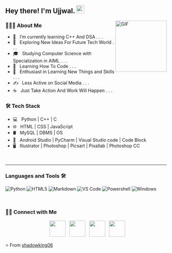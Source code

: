 <h2> Hey there! I'm Ujjwal. <img src="https://github.com/souvikguria98/souvikguria98/blob/master/Hi.gif" width="25"></h2>
<img align="right" alt="GIF" height="160px" src="https://media.giphy.com/media/du3J3cXyzhj75IOgvA/giphy.gif" />

<h3> 👨🏻‍💻 About Me </h3>

- 🔭 &nbsp; I’m currently learning C++ And DSA . . . 
- 🤔 &nbsp; Exploring New Ideas For Future Tech World . . . 
- 🎓 &nbsp; Studying Computer Science with Specialization in AIML . . . 
- 💼 &nbsp; Learning How To Code . . . 
- 🌱 &nbsp; Enthusiast in Learning New Things and Skills . . . 
- ✍️ &nbsp; Less Active on Social Media . . . 
- ☕ &nbsp; Just Take Action And Work Will Happen . . .   

<h3>🛠 Tech Stack</h3>

- 💻 &nbsp; Python | C++ | C 
- 🌐 &nbsp; HTML | CSS | JavaScript 
- 🛢 &nbsp; MySQL | DBMS | OS 
- 🔧 &nbsp; Android Studio | PyCharm | Visual Studio code | Code Block
- 🖥 &nbsp;  Illustrator | Photoshop | Picsart | Pixallab | Photoshop CC

<br />

---


### Languages and Tools 🛠


![Python](http://img.shields.io/badge/-Python-3776AB?style=flat-square&logo=python&logoColor=ffffff)
![HTML5](https://img.shields.io/badge/-HTML5-%23E44D27?style=flat-square&logo=html5&logoColor=ffffff)
![Markdown](https://img.shields.io/badge/-Markdown-000000?style=flat-square&logo=markdown)
![VS Code](http://img.shields.io/badge/-VS%20Code-007ACC?style=flat-square&logo=visual-studio-code&logoColor=ffffff)
![Powershell](http://img.shields.io/badge/-Powershell-5391FE?style=flat-square&logo=powershell&logoColor=ffffff)
![Windows](http://img.shields.io/badge/-Windows-0078D6?style=flat-square&logo=windows&logoColor=ffffff)

<br/>


<h3> 🤝🏻 Connect with Me </h3>

<p align="center">
&nbsp; <a href="https://twitter.com/_ujjwalpandey06" target="_blank" rel="noopener noreferrer"><img src="https://img.icons8.com/plasticine/100/000000/twitter.png" width="50" /></a>  
&nbsp; <a href="https://www.instagram.com/_ujjwal.pandey/" target="_blank" rel="noopener noreferrer"><img src="https://img.icons8.com/plasticine/100/000000/instagram-new.png" width="50" /></a>  
&nbsp; <a href="https://www.linkedin.com/in/ujjwal-pandey-324769166/" target="_blank" rel="noopener noreferrer"><img src="https://img.icons8.com/plasticine/100/000000/linkedin.png" width="50" /></a>
&nbsp; <a href="mailto:ujjwalpandey06101998@gmail.com" target="_blank" rel="noopener noreferrer"><img src="https://img.icons8.com/plasticine/100/000000/gmail.png"  width="50" /></a>
</p>

⭐️ From [shadowking06](https://github.com/shaodwking06)

<!---
shadowking06/shadowking06 is a ✨ special ✨ repository because its `README.md` (this file) appears on your GitHub profile.
You can click the Preview link to take a look at your changes.
--->

